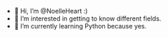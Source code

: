 - 👋 Hi, I’m @NoelleHeart :)
- 👀 I’m interested in getting to know different fields.
- 🌱 I’m currently learning Python because yes.

<!---
NoelleHeart/NoelleHeart is a ✨ special ✨ repository because its `README.md` (this file) appears on your GitHub profile.
You can click the Preview link to take a look at your changes.
--->

